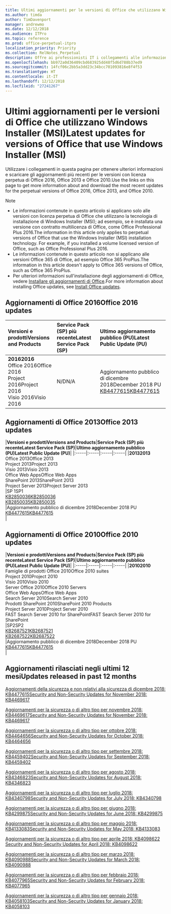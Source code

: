 ```yaml
---
title: Ultimi aggiornamenti per le versioni di Office che utilizzano Windows Installer (MSI)
ms.author: timda
author: TimDavenport
manager: andrewmo
ms.date: 12/12/2018
ms.audience: ITPro
ms.topic: reference
ms.prod: office-perpetual-itpro
localization_priority: Priority
ms.collection: RelNotes_Perpetual
description: Offre ai professionisti IT i collegamenti alle informazioni sugli aggiornamenti più recenti delle versioni con licenza perpetua di Office 2016, Office 2013 e Office 2010
ms.openlocfilehash: bb972a0d36409cbd683925dd48f5d6d788b37ed9
ms.sourcegitcommit: 14fcf06c2bb5a3dd23c34bcc701093816e8f4f53
ms.translationtype: HT
ms.contentlocale: it-IT
ms.lasthandoff: 12/12/2018
ms.locfileid: "27241267"
---
```

# <a name="latest-updates-for-versions-of-office-that-use-windows-installer-msi"></a><span data-ttu-id="a0268-103">Ultimi aggiornamenti per le versioni di Office che utilizzano Windows Installer (MSI)</span><span class="sxs-lookup"><span data-stu-id="a0268-103">Latest updates for versions of Office that use Windows Installer (MSI)</span></span>

<span data-ttu-id="a0268-104">Utilizzare i collegamenti in questa pagina per ottenere ulteriori informazioni e scaricare gli aggiornamenti più recenti per le versioni con licenza perpetua di Office 2016, Office 2013 e Office 2010.</span><span class="sxs-lookup"><span data-stu-id="a0268-104">Use the links on this page to get more information about and download the most recent updates for the perpetual versions of Office 2016, Office 2013, and Office 2010.</span></span>
  
 
> [!NOTE]
> - <span data-ttu-id="a0268-p101">Le informazioni contenute in questo articolo si applicano solo alle versioni con licenza perpetua di Office che utilizzano la tecnologia di installazione di Windows Installer (MSI); ad esempio, se è installata una versione con contratto multilicenza di Office, come Office Professional Plus 2016.</span><span class="sxs-lookup"><span data-stu-id="a0268-p101">The information in this article only applies to perpetual versions of Office that use the Windows Installer (MSI) installation technology. For example, if you installed a volume licensed version of Office, such as Office Professional Plus 2016.</span></span>
> - <span data-ttu-id="a0268-107">Le informazioni contenute in questo articolo non si applicano alle versioni Office 365 di Office, ad esempio Office 365 ProPlus.</span><span class="sxs-lookup"><span data-stu-id="a0268-107">The information in this article doesn't apply to Office 365 versions of Office, such as Office 365 ProPlus.</span></span>
> - <span data-ttu-id="a0268-108">Per ulteriori informazioni sull'installazione degli aggiornamenti di Office, vedere [Installare gli aggiornamenti di Office](https://support.office.com/article/2ab296f3-7f03-43a2-8e50-46de917611c5).</span><span class="sxs-lookup"><span data-stu-id="a0268-108">For more information about installing Office updates, see [Install Office updates](https://support.office.com/article/2ab296f3-7f03-43a2-8e50-46de917611c5).</span></span> 


## <a name="office-2016-updates"></a><span data-ttu-id="a0268-109">Aggiornamenti di Office 2016</span><span class="sxs-lookup"><span data-stu-id="a0268-109">Office 2016 updates</span></span>

|<span data-ttu-id="a0268-110">**Versioni e prodotti**</span><span class="sxs-lookup"><span data-stu-id="a0268-110">**Versions and Products**</span></span>|<span data-ttu-id="a0268-111">**Service Pack (SP) più recente**</span><span class="sxs-lookup"><span data-stu-id="a0268-111">**Latest Service Pack (SP)**</span></span>|<span data-ttu-id="a0268-112">**Ultimo aggiornamento pubblico (PU)**</span><span class="sxs-lookup"><span data-stu-id="a0268-112">**Latest Public Update (PU)**</span></span>|
|:-----|:-----|:-----|
|<span data-ttu-id="a0268-113">**2016**</span><span class="sxs-lookup"><span data-stu-id="a0268-113">**2016**</span></span> <br/> <span data-ttu-id="a0268-114">Office 2016</span><span class="sxs-lookup"><span data-stu-id="a0268-114">Office 2016</span></span>  <br/> <span data-ttu-id="a0268-115">Project 2016</span><span class="sxs-lookup"><span data-stu-id="a0268-115">Project 2016</span></span>  <br/> <span data-ttu-id="a0268-116">Visio 2016</span><span class="sxs-lookup"><span data-stu-id="a0268-116">Visio 2016</span></span>  <br/> |<span data-ttu-id="a0268-117">N/D</span><span class="sxs-lookup"><span data-stu-id="a0268-117">N/A</span></span>  <br/> |<span data-ttu-id="a0268-118">Aggiornamento pubblico di dicembre 2018</span><span class="sxs-lookup"><span data-stu-id="a0268-118">December 2018 PU</span></span>  <br/> [<span data-ttu-id="a0268-119">KB4477615</span><span class="sxs-lookup"><span data-stu-id="a0268-119">KB4477615</span></span>](https://support.microsoft.com/help/4477615) <br/> |
   
## <a name="office-2013-updates"></a><span data-ttu-id="a0268-120">Aggiornamenti di Office 2013</span><span class="sxs-lookup"><span data-stu-id="a0268-120">Office 2013 updates</span></span>

|<span data-ttu-id="a0268-121">**Versioni e prodotti**</span><span class="sxs-lookup"><span data-stu-id="a0268-121">**Versions and Products**</span></span>|<span data-ttu-id="a0268-122">**Service Pack (SP) più recente**</span><span class="sxs-lookup"><span data-stu-id="a0268-122">**Latest Service Pack (SP)**</span></span>|<span data-ttu-id="a0268-123">**Ultimo aggiornamento pubblico (PU)**</span><span class="sxs-lookup"><span data-stu-id="a0268-123">**Latest Public Update (PU)**</span></span>|
|:-----|:-----|:-----|:-----|
|<span data-ttu-id="a0268-124">**2013**</span><span class="sxs-lookup"><span data-stu-id="a0268-124">**2013**</span></span> <br/> <span data-ttu-id="a0268-125">Office 2013</span><span class="sxs-lookup"><span data-stu-id="a0268-125">Office 2013</span></span>  <br/> <span data-ttu-id="a0268-126">Project 2013</span><span class="sxs-lookup"><span data-stu-id="a0268-126">Project 2013</span></span>  <br/> <span data-ttu-id="a0268-127">Visio 2013</span><span class="sxs-lookup"><span data-stu-id="a0268-127">Visio 2013</span></span>  <br/> <span data-ttu-id="a0268-128">Office Web Apps</span><span class="sxs-lookup"><span data-stu-id="a0268-128">Office Web Apps</span></span>  <br/> <span data-ttu-id="a0268-129">SharePoint 2013</span><span class="sxs-lookup"><span data-stu-id="a0268-129">SharePoint 2013</span></span>  <br/> <span data-ttu-id="a0268-130">Project Server 2013</span><span class="sxs-lookup"><span data-stu-id="a0268-130">Project Server 2013</span></span>  <br/> |<span data-ttu-id="a0268-131">SP 1</span><span class="sxs-lookup"><span data-stu-id="a0268-131">SP1</span></span> <br/> [<span data-ttu-id="a0268-132">KB2850036</span><span class="sxs-lookup"><span data-stu-id="a0268-132">KB2850036</span></span>](https://support.microsoft.com/kb/2850036) <br/>[<span data-ttu-id="a0268-133">KB2850035</span><span class="sxs-lookup"><span data-stu-id="a0268-133">KB2850035</span></span>](https://support.microsoft.com/kb/2850035) <br/> |<span data-ttu-id="a0268-134">Aggiornamento pubblico di dicembre 2018</span><span class="sxs-lookup"><span data-stu-id="a0268-134">December 2018 PU</span></span>  <br/> [<span data-ttu-id="a0268-135">KB4477615</span><span class="sxs-lookup"><span data-stu-id="a0268-135">KB4477615</span></span>](https://support.microsoft.com/help/4477615) <br/> |
   
## <a name="office-2010-updates"></a><span data-ttu-id="a0268-136">Aggiornamenti di Office 2010</span><span class="sxs-lookup"><span data-stu-id="a0268-136">Office 2010 updates</span></span>

|<span data-ttu-id="a0268-137">**Versioni e prodotti**</span><span class="sxs-lookup"><span data-stu-id="a0268-137">**Versions and Products**</span></span>|<span data-ttu-id="a0268-138">**Service Pack (SP) più recente**</span><span class="sxs-lookup"><span data-stu-id="a0268-138">**Latest Service Pack (SP)**</span></span>|<span data-ttu-id="a0268-139">**Ultimo aggiornamento pubblico (PU)**</span><span class="sxs-lookup"><span data-stu-id="a0268-139">**Latest Public Update (PU)**</span></span>|
|:-----|:-----|:-----|:-----|
|<span data-ttu-id="a0268-140">**2010**</span><span class="sxs-lookup"><span data-stu-id="a0268-140">**2010**</span></span> <br/> <span data-ttu-id="a0268-141">Famiglie di prodotti Office 2010</span><span class="sxs-lookup"><span data-stu-id="a0268-141">Office 2010 suites</span></span>  <br/> <span data-ttu-id="a0268-142">Project 2010</span><span class="sxs-lookup"><span data-stu-id="a0268-142">Project 2010</span></span>  <br/> <span data-ttu-id="a0268-143">Visio 2010</span><span class="sxs-lookup"><span data-stu-id="a0268-143">Visio 2010</span></span>  <br/> <span data-ttu-id="a0268-144">Server Office 2010</span><span class="sxs-lookup"><span data-stu-id="a0268-144">Office 2010 Servers</span></span>  <br/> <span data-ttu-id="a0268-145">Office Web Apps</span><span class="sxs-lookup"><span data-stu-id="a0268-145">Office Web Apps</span></span>  <br/> <span data-ttu-id="a0268-146">Search Server 2010</span><span class="sxs-lookup"><span data-stu-id="a0268-146">Search Server 2010</span></span>  <br/> <span data-ttu-id="a0268-147">Prodotti SharePoint 2010</span><span class="sxs-lookup"><span data-stu-id="a0268-147">SharePoint 2010 Products</span></span>  <br/> <span data-ttu-id="a0268-148">Project Server 2010</span><span class="sxs-lookup"><span data-stu-id="a0268-148">Project Server 2010</span></span>  <br/> <span data-ttu-id="a0268-149">FAST Search Server 2010 for SharePoint</span><span class="sxs-lookup"><span data-stu-id="a0268-149">FAST Search Server 2010 for SharePoint</span></span>  <br/> |<span data-ttu-id="a0268-150">SP2</span><span class="sxs-lookup"><span data-stu-id="a0268-150">SP2</span></span> <br/>[<span data-ttu-id="a0268-151">KB2687521</span><span class="sxs-lookup"><span data-stu-id="a0268-151">KB2687521</span></span>](https://support.microsoft.com/kb/2687521) <br/> [<span data-ttu-id="a0268-152">KB2687522</span><span class="sxs-lookup"><span data-stu-id="a0268-152">KB2687522</span></span>](https://support.microsoft.com/kb/2687522) <br/> |<span data-ttu-id="a0268-153">Aggiornamento pubblico di dicembre 2018</span><span class="sxs-lookup"><span data-stu-id="a0268-153">December 2018 PU</span></span> <br/>[<span data-ttu-id="a0268-154">KB4477615</span><span class="sxs-lookup"><span data-stu-id="a0268-154">KB4477615</span></span>](https://support.microsoft.com/help/4477615) <br/>|
   

   
## <a name="updates-released-in-past-12-months"></a><span data-ttu-id="a0268-155">Aggiornamenti rilasciati negli ultimi 12 mesi</span><span class="sxs-lookup"><span data-stu-id="a0268-155">Updates released in past 12 months</span></span>

[<span data-ttu-id="a0268-156">Aggiornamenti della sicurezza e non relativi alla sicurezza di dicembre 2018: KB4477615</span><span class="sxs-lookup"><span data-stu-id="a0268-156">Security and Non-Security Updates for November 2018: KB4469617</span></span>](https://support.microsoft.com/help/4477615)

[<span data-ttu-id="a0268-157">Aggiornamenti per la sicurezza o di altro tipo per novembre 2018: KB4469617</span><span class="sxs-lookup"><span data-stu-id="a0268-157">Security and Non-Security Updates for November 2018: KB4469617</span></span>](https://support.microsoft.com/help/4469617)

[<span data-ttu-id="a0268-158">Aggiornamenti per la sicurezza o di altro tipo per ottobre 2018: KB4464656</span><span class="sxs-lookup"><span data-stu-id="a0268-158">Security and Non-Security Updates for October 2018: KB4464656</span></span>](https://support.microsoft.com/help/4464656)

[<span data-ttu-id="a0268-159">Aggiornamenti per la sicurezza o di altro tipo per settembre 2018: KB4459402</span><span class="sxs-lookup"><span data-stu-id="a0268-159">Security and Non-Security Updates for September 2018: KB4459402</span></span>](https://support.microsoft.com/help/4459402) 

[<span data-ttu-id="a0268-160">Aggiornamenti per la sicurezza o di altro tipo per agosto 2018: KB4346823</span><span class="sxs-lookup"><span data-stu-id="a0268-160">Security and Non-Security Updates for August 2018: KB4346823</span></span>](https://support.microsoft.com/help/4346823)   

[<span data-ttu-id="a0268-161">Aggiornamenti per la sicurezza o di altro tipo per luglio 2018: KB4340798</span><span class="sxs-lookup"><span data-stu-id="a0268-161">Security and Non-Security Updates for July 2018: KB4340798</span></span>](https://support.microsoft.com/help/4340798)   

[<span data-ttu-id="a0268-162">Aggiornamenti per la sicurezza o di altro tipo per giugno 2018: KB4299875</span><span class="sxs-lookup"><span data-stu-id="a0268-162">Security and Non-Security Updates for June 2018: KB4299875</span></span>](https://support.microsoft.com/help/4299875)  

[<span data-ttu-id="a0268-163">Aggiornamenti per la sicurezza o di altro tipo per maggio 2018: KB4133083</span><span class="sxs-lookup"><span data-stu-id="a0268-163">Security and Non-Security Updates for May 2018: KB4133083 </span></span>](https://support.microsoft.com/it-IT/help/4133083)
  
[<span data-ttu-id="a0268-164">Aggiornamenti per la sicurezza o di altro tipo per aprile 2018: KB4098622 </span><span class="sxs-lookup"><span data-stu-id="a0268-164">Security and Non-Security Updates for April 2018: KB4098622</span></span>](https://support.microsoft.com/it-IT/help/4098622) 
  
[<span data-ttu-id="a0268-165">Aggiornamenti per la sicurezza o di altro tipo per marzo 2018: KB4090988</span><span class="sxs-lookup"><span data-stu-id="a0268-165">Security and Non-Security Updates for March 2018: KB4090988</span></span>](https://support.microsoft.com/it-IT/help/4090988)  
  
[<span data-ttu-id="a0268-166">Aggiornamenti per la sicurezza o di altro tipo per febbraio 2018: KB4077965</span><span class="sxs-lookup"><span data-stu-id="a0268-166">Security and Non-Security Updates for February 2018: KB4077965</span></span>](https://support.microsoft.com/help/4077965)  
  
[<span data-ttu-id="a0268-167">Aggiornamenti per la sicurezza o di altro tipo per gennaio 2018: KB4058103</span><span class="sxs-lookup"><span data-stu-id="a0268-167">Security and Non-Security Updates for January 2018: KB4058103</span></span>](https://support.microsoft.com/help/4058103)   
  
